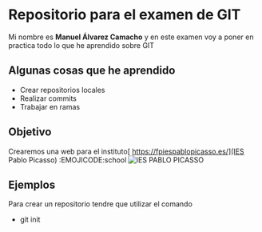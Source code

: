# Repositorio para el examen de GIT
Mi nombre es **Manuel Álvarez Camacho** y en este examen voy a poner en practica todo lo que he aprendido sobre GIT

## Algunas cosas que he aprendido
- Crear repositorios locales
- Realizar commits
- Trabajar en ramas

## Objetivo
Crearemos una web para el instituto[ https://fpiespablopicasso.es/](IES Pablo Picasso) :EMOJICODE:school
![IES PABLO PICASSO](https://github.com/user-attachments/assets/6ffbd666-71be-4fac-8ff0-ee963236f69d)

## Ejemplos
Para crear un repositorio tendre que utilizar el comando 
- git init



